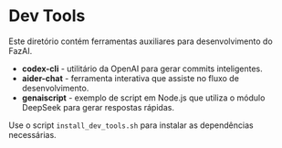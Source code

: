 # Dev Tools

Este diretório contém ferramentas auxiliares para desenvolvimento do FazAI.

* **codex-cli** - utilitário da OpenAI para gerar commits inteligentes.
* **aider-chat** - ferramenta interativa que assiste no fluxo de desenvolvimento.
* **genaiscript** - exemplo de script em Node.js que utiliza o módulo DeepSeek para gerar respostas rápidas.

Use o script `install_dev_tools.sh` para instalar as dependências necessárias.
